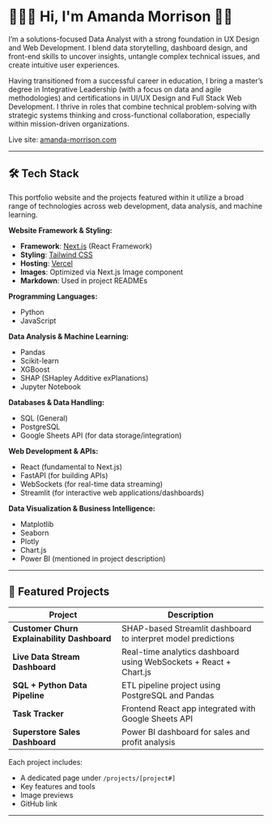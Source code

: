 # 👩🏻‍💻  Hi, I'm Amanda Morrison  👋🏻


I’m a solutions-focused Data Analyst with a strong foundation in UX Design and Web Development. I blend data storytelling, dashboard design, and front-end skills to uncover insights, untangle complex technical issues, and create intuitive user experiences.

Having transitioned from a successful career in education, I bring a master’s degree in Integrative Leadership (with a focus on data and agile methodologies) and certifications in UI/UX Design and Full Stack Web Development. I thrive in roles that combine technical problem-solving with strategic systems thinking and cross-functional collaboration, especially within mission-driven organizations.

Live site: [amanda-morrison.com](https://www.amanda-morrison.com)

---

## 🛠️ Tech Stack

This portfolio website and the projects featured within it utilize a broad range of technologies across web development, data analysis, and machine learning.

**Website Framework & Styling:**
- **Framework**: [Next.js](https://nextjs.org/) (React Framework)
- **Styling**: [Tailwind CSS](https://tailwindcss.com/)
- **Hosting**: [Vercel](https://vercel.com/)
- **Images**: Optimized via Next.js Image component
- **Markdown**: Used in project READMEs

**Programming Languages:**
- Python
- JavaScript

**Data Analysis & Machine Learning:**
- Pandas
- Scikit-learn
- XGBoost
- SHAP (SHapley Additive exPlanations)
- Jupyter Notebook

**Databases & Data Handling:**
- SQL (General)
- PostgreSQL
- Google Sheets API (for data storage/integration)

**Web Development & APIs:**
- React (fundamental to Next.js)
- FastAPI (for building APIs)
- WebSockets (for real-time data streaming)
- Streamlit (for interactive web applications/dashboards)

**Data Visualization & Business Intelligence:**
- Matplotlib
- Seaborn
- Plotly
- Chart.js
- Power BI (mentioned in project description)

---

## 🧠 Featured Projects

| Project | Description |
|--------|-------------|
| **Customer Churn Explainability Dashboard** | SHAP-based Streamlit dashboard to interpret model predictions |
| **Live Data Stream Dashboard** | Real-time analytics dashboard using WebSockets + React + Chart.js |
| **SQL + Python Data Pipeline** | ETL pipeline project using PostgreSQL and Pandas |
| **Task Tracker** | Frontend React app integrated with Google Sheets API |
| **Superstore Sales Dashboard** | Power BI dashboard for sales and profit analysis |

Each project includes:

- A dedicated page under `/projects/[project#]`
- Key features and tools
- Image previews
- GitHub link

---


